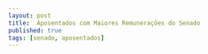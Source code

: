 ```yaml
---
layout: post
title:  Aposentados com Maiores Remunerações do Senado
published: true
tags: [senado, aposentados]
---
```
















